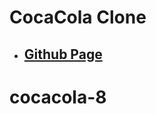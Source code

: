 <!--
 * @Author: Jinqi Li
 * @Date: 2020-06-21 22:29:22
 * @LastEditors: Jinqi Li
 * @LastEditTime: 2020-11-06 20:36:56
 * @FilePath: /cocacola-6/README.md
-->
# CocaCola Clone
* ## [Github Page](https://kikijinqili.github.io/cocacola-6/)
# cocacola-8
